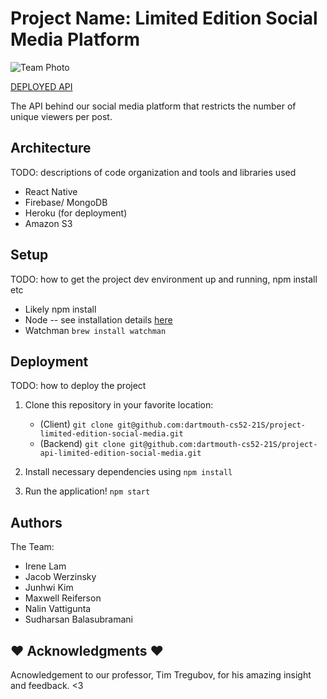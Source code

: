 # Project Name: Limited Edition Social Media Platform

![Team Photo](https://i.imgur.com/bTG56lp.jpg)

[DEPLOYED API](https://lmited-edition-socialmedia-api.herokuapp.com/api/)

The API behind our social media platform that restricts the number of unique viewers per post.



## Architecture

TODO:  descriptions of code organization and tools and libraries used
* React Native
* Firebase/ MongoDB
* Heroku (for deployment)
* Amazon S3

## Setup

TODO: how to get the project dev environment up and running, npm install etc
* Likely npm install
* Node -- see installation details [here](https://nodejs.org/en/download/)
* Watchman
    `brew install watchman`

## Deployment

TODO: how to deploy the project
1. Clone this repository in your favorite location:
    * (Client) `git clone git@github.com:dartmouth-cs52-21S/project-limited-edition-social-media.git`
    * (Backend) `git clone git@github.com:dartmouth-cs52-21S/project-api-limited-edition-social-media.git`

2. Install necessary dependencies using `npm install`
3. Run the application! `npm start` 

## Authors

The Team: 

  - Irene Lam
  - Jacob Werzinsky
  - Junhwi Kim
  - Maxwell Reiferson
  - Nalin Vattigunta
  - Sudharsan Balasubramani

## :heart: Acknowledgments :heart:

Acnowledgement to our professor, Tim Tregubov, for his amazing insight and feedback. <3
